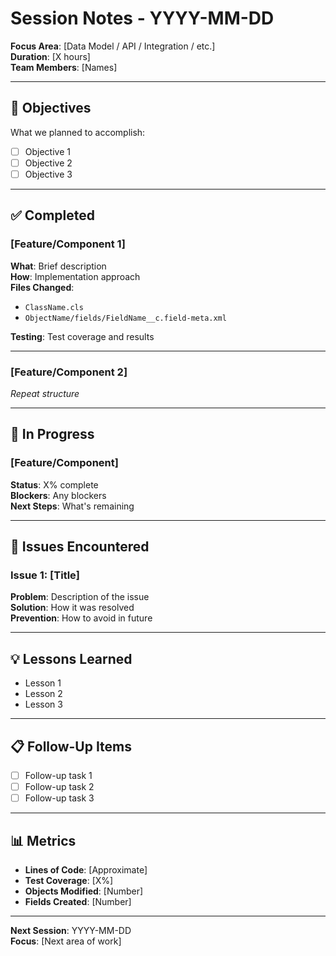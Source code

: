# Session Notes - YYYY-MM-DD

**Focus Area**: [Data Model / API / Integration / etc.]  
**Duration**: [X hours]  
**Team Members**: [Names]

---

## 🎯 Objectives

What we planned to accomplish:

- [ ] Objective 1
- [ ] Objective 2
- [ ] Objective 3

---

## ✅ Completed

### [Feature/Component 1]

**What**: Brief description  
**How**: Implementation approach  
**Files Changed**:
- `ClassName.cls`
- `ObjectName/fields/FieldName__c.field-meta.xml`

**Testing**: Test coverage and results

---

### [Feature/Component 2]

_Repeat structure_

---

## 🚧 In Progress

### [Feature/Component]

**Status**: X% complete  
**Blockers**: Any blockers  
**Next Steps**: What's remaining

---

## 🐛 Issues Encountered

### Issue 1: [Title]

**Problem**: Description of the issue  
**Solution**: How it was resolved  
**Prevention**: How to avoid in future

---

## 💡 Lessons Learned

- Lesson 1
- Lesson 2
- Lesson 3

---

## 📋 Follow-Up Items

- [ ] Follow-up task 1
- [ ] Follow-up task 2
- [ ] Follow-up task 3

---

## 📊 Metrics

- **Lines of Code**: [Approximate]
- **Test Coverage**: [X%]
- **Objects Modified**: [Number]
- **Fields Created**: [Number]

---

**Next Session**: YYYY-MM-DD  
**Focus**: [Next area of work]

